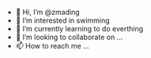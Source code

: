 - 👋 Hi, I’m @zmading
- 👀 I’m interested in swimming
- 🌱 I’m currently learning to do everthing
- 💞️ I’m looking to collaborate on ...
- 📫 How to reach me ...

<!---
zmading/zmading is a ✨ special ✨ repository because its `README.md` (this file) appears on your GitHub profile.
You can click the Preview link to take a look at your changes.
--->
